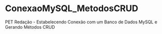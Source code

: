 # ConexaoMySQL_MetodosCRUD
PET Redação - Estabelecendo Conexão com um Banco de Dados MySQL e Gerando Métodos CRUD
